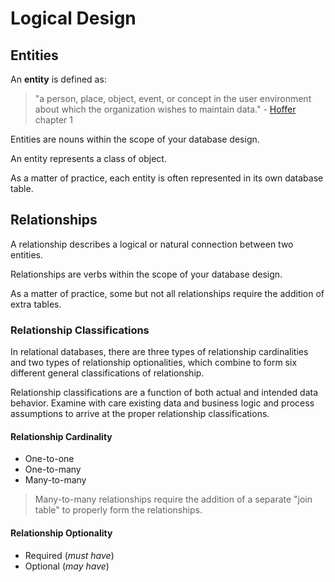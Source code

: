 # Logical Design

## Entities

An **entity** is defined as:

> "a person, place, object, event, or concept in the user environment about which the organization wishes to maintain data." - [Hoffer](/README/#accompanying-textbook) chapter 1

Entities are nouns within the scope of your database design.

An entity represents a class of object.

As a matter of practice, each entity is often represented in its own database table.

## Relationships

A relationship describes a logical or natural connection between two entities.

Relationships are verbs within the scope of your database design.

As a matter of practice, some but not all relationships require the addition of extra tables.

### Relationship Classifications

In relational databases, there are three types of relationship cardinalities and two types of relationship optionalities, which combine to form six different general classifications of relationship.

Relationship classifications are a function of both actual and intended data behavior. Examine with care existing data and business logic and process assumptions to arrive at the proper relationship classifications.

#### Relationship Cardinality

 + One-to-one
 + One-to-many
 + Many-to-many

> Many-to-many relationships require the addition of a separate "join table" to properly form the relationships.

#### Relationship Optionality

 + Required (*must have*)
 + Optional (*may have*)
